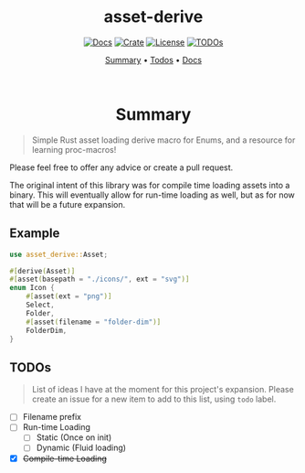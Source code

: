 <div align="center">

# asset-derive

<a href="https://docs.rs/asset-derive/latest/asset_derive/"> ![Docs](https://img.shields.io/docsrs/asset-derive?color=37d4a7&logo=rust&style=for-the-badge)</a>
<a href="https://crates.io/crates/asset-derive"> ![Crate](https://img.shields.io/crates/v/asset-derive?color=ff4971&style=for-the-badge)</a>
<a href="/LICENSE"> ![License](https://img.shields.io/badge/license-GPL%20v3-blueviolet?style=for-the-badge)</a>
<a href="#todos"> ![TODOs](https://img.shields.io/badge/status-WIP-informational?style=for-the-badge&color=ff69b4) </a>

[Summary](#summary)
•
[Todos](#todos)
•
[Docs](https://docs.rs/asset-derive/latest/asset_derive/)

</div>

<div align="center">

<br>

# Summary

</div>

> Simple Rust asset loading derive macro for Enums, and a resource for learning
proc-macros!

Please feel free to offer any advice or create a pull request.

The original intent of this library was for compile time loading assets
into a binary. This will eventually allow for run-time loading as well,
but as for now that will be a future expansion.

## Example

```rust
use asset_derive::Asset;

#[derive(Asset)]
#[asset(basepath = "./icons/", ext = "svg")]
enum Icon {
    #[asset(ext = "png")]
    Select,
    Folder,
    #[asset(filename = "folder-dim")]
    FolderDim,
}
```

## TODOs

> List of ideas I have at the moment for this project's expansion.
> Please create an issue for a new item to add to this list, using
> `todo` label.

- [ ] Filename prefix
- [ ] Run-time Loading
    - [ ] Static (Once on init)
    - [ ] Dynamic (Fluid loading)
- [X] ~~Compile-time Loading~~
